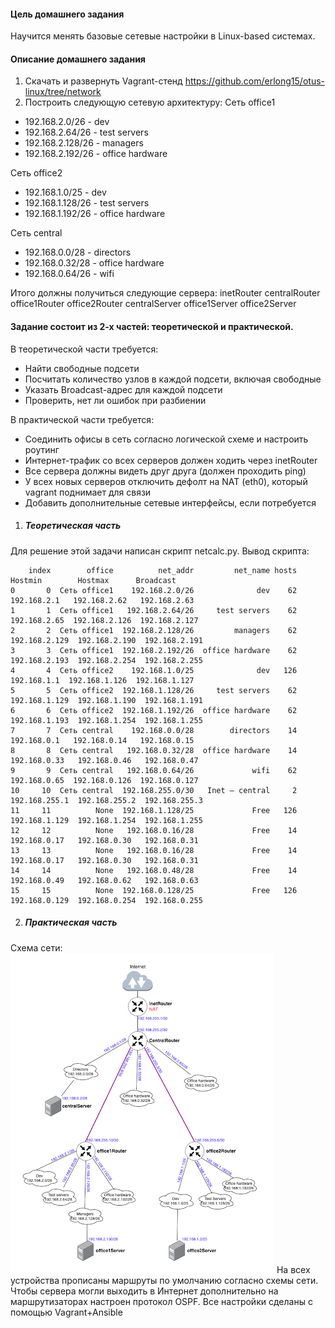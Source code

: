 #### Цель домашнего задания
Научится менять базовые сетевые настройки в Linux-based системах.
#### Описание домашнего задания
1. Скачать и развернуть Vagrant-стенд https://github.com/erlong15/otus-linux/tree/network
2. Построить следующую сетевую архитектуру:
Сеть office1
- 192.168.2.0/26      - dev
- 192.168.2.64/26     - test servers
- 192.168.2.128/26    - managers
- 192.168.2.192/26    - office hardware

Сеть office2
- 192.168.1.0/25      - dev
- 192.168.1.128/26    - test servers
- 192.168.1.192/26    - office hardware

Сеть central
- 192.168.0.0/28     - directors
- 192.168.0.32/28    - office hardware
- 192.168.0.64/26    - wifi

Итого должны получиться следующие сервера:
inetRouter
centralRouter
office1Router
office2Router
centralServer
office1Server
office2Server

#### Задание состоит из 2-х частей: теоретической и практической.
В теоретической части требуется: 
* Найти свободные подсети
* Посчитать количество узлов в каждой подсети, включая свободные
* Указать Broadcast-адрес для каждой подсети
* Проверить, нет ли ошибок при разбиении

В практической части требуется: 
* Соединить офисы в сеть согласно логической схеме и настроить роутинг
* Интернет-трафик со всех серверов должен ходить через inetRouter
* Все сервера должны видеть друг друга (должен проходить ping)
* У всех новых серверов отключить дефолт на NAT (eth0), который vagrant поднимает для связи
* Добавить дополнительные сетевые интерфейсы, если потребуется

1. ##### Теоретическая часть
Для решение этой задачи написан скрипт netcalc.py.
Вывод скрипта:
```
    index        office          net_addr         net_name hosts        Hostmin        Hostmax      Broadcast
0       0  Сеть office1    192.168.2.0/26              dev    62    192.168.2.1   192.168.2.62   192.168.2.63
1       1  Сеть office1   192.168.2.64/26     test servers    62   192.168.2.65  192.168.2.126  192.168.2.127
2       2  Сеть office1  192.168.2.128/26         managers    62  192.168.2.129  192.168.2.190  192.168.2.191
3       3  Сеть office1  192.168.2.192/26  office hardware    62  192.168.2.193  192.168.2.254  192.168.2.255
4       4  Сеть office2    192.168.1.0/25              dev   126    192.168.1.1  192.168.1.126  192.168.1.127
5       5  Сеть office2  192.168.1.128/26     test servers    62  192.168.1.129  192.168.1.190  192.168.1.191
6       6  Сеть office2  192.168.1.192/26  office hardware    62  192.168.1.193  192.168.1.254  192.168.1.255
7       7  Сеть central    192.168.0.0/28        directors    14    192.168.0.1   192.168.0.14   192.168.0.15
8       8  Сеть central   192.168.0.32/28  office hardware    14   192.168.0.33   192.168.0.46   192.168.0.47
9       9  Сеть central   192.168.0.64/26             wifi    62   192.168.0.65  192.168.0.126  192.168.0.127
10     10  Сеть central  192.168.255.0/30   Inet — central     2  192.168.255.1  192.168.255.2  192.168.255.3
11     11          None  192.168.1.128/25             Free   126  192.168.1.129  192.168.1.254  192.168.1.255
12     12          None   192.168.0.16/28             Free    14   192.168.0.17   192.168.0.30   192.168.0.31
13     13          None   192.168.0.16/28             Free    14   192.168.0.17   192.168.0.30   192.168.0.31
14     14          None   192.168.0.48/28             Free    14   192.168.0.49   192.168.0.62   192.168.0.63
15     15          None  192.168.0.128/25             Free   126  192.168.0.129  192.168.0.254  192.168.0.255
```

2. ##### Практическая часть
Схема сети:
![Alt text](img/netmap.png "Схема сети")
На всех устройства прописаны маршруты по умолчанию согласно схемы сети.
Чтобы сервера могли выходить в Интернет дополнительно на маршрутизаторах настроен протокол OSPF.
Все настройки сделаны с помощью Vagrant+Ansible
